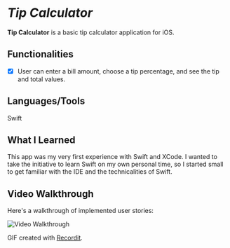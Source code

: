 # *Tip Calculator*

**Tip Calculator** is a basic tip calculator application for iOS.

## Functionalities
* [x] User can enter a bill amount, choose a tip percentage, and see the tip and total values.

## Languages/Tools
Swift

## What I Learned
This app was my very first experience with Swift and XCode. I wanted to take the initiative to learn Swift on my own personal time, so I started small to get familiar with the IDE and the technicalities of Swift.

## Video Walkthrough 
Here's a walkthrough of implemented user stories:

<img src='http://g.recordit.co/owObe55jn3.gif' width='' alt='Video Walkthrough' />

GIF created with [Recordit](http://recordit.co/).

